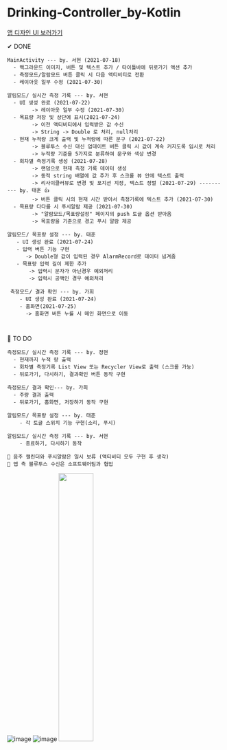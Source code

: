 # Drinking-Controller_by-Kotlin

[앱 디자인 UI 보러가기](https://xd.adobe.com/view/60ebbbf1-3937-4249-83f1-eb39b67fc7c1-35b8/screen/0ca46740-12ed-4ccf-8a70-f8d656cc1de5)  

✔ DONE  
```
MainActivity --- by. 서현 (2021-07-18)
  - 백그라운드 이미지, 버튼 및 텍스트 추가 / 타이틀바에 뒤로가기 액션 추가
  - 측정모드/알람모드 버튼 클릭 시 다음 액티비티로 전환
  - 레이아웃 일부 수정 (2021-07-30)
  
알림모드/ 실시간 측정 기록 --- by. 서현
  - UI 생성 완료 (2021-07-22) 
        -> 레이아웃 일부 수정 (2021-07-30)
  - 목표량 저장 및 상단에 표시(2021-07-24)
        -> 이전 액티비티에서 입력받은 값 수신
        -> String -> Double 로 처리, null처리
  - 현재 누적량 크게 출력 및 누적량에 따른 문구 (2021-07-22)
        -> 블루투스 수신 대신 업데이트 버튼 클릭 시 값이 계속 커지도록 임시로 처리
        -> 누적량 기준을 5가지로 분류하여 문구와 색상 변경
  - 회차별 측정기록 생성 (2021-07-28)
        -> 랜덤으로 현재 측정 기록 데이터 생성
        -> 동적 string 배열에 값 추가 후 스크롤 뷰 안에 텍스트 출력
        -> 리사이클러뷰로 변경 및 포지션 지정, 텍스트 정렬 (2021-07-29) ---------- by. 태훈 👍
        -> 버튼 클릭 시의 현재 시간 받아서 측정기록에 텍스트 추가 (2021-07-30)
  - 목표량 다다를 시 푸시알람 제공 (2021-07-30)
        -> "알람모드/목표량설정" 페이지의 push 토글 옵션 받아옴
        -> 목표량을 기준으로 경고 푸시 알람 제공

알림모드/ 목표량 설정 --- by. 태훈
   - UI 생성 완료 (2021-07-24)  
   - 입력 버튼 기능 구현
      -> Double형 값이 입력된 경우 AlarmRecord로 데이터 넘겨줌
   - 목표량 입력 길이 제한 추가
       -> 입력시 문자가 아닌경우 예외처리
       -> 입력시 공백인 경우 예외처리
       
 측정모드/ 결과 확인 --- by. 가희
    - UI 생성 완료 (2021-07-24)
    - 홈화면(2021-07-25)
      -> 홈화면 버튼 누를 시 메인 화면으로 이동 

 
```

📌 TO DO
```
측정모드/ 실시간 측정 기록 --- by. 정현
  - 현재까지 누적 량 출력
  - 회차별 측정기록 List View 또는 Recycler View로 출력 (스크롤 가능)
  - 뒤로가기, 다시하기, 결과확인 버튼 동작 구현  

측정모드/ 결과 확인--- by. 가희
  - 주량 결과 출력
  - 뒤로가기, 홈화면, 저장하기 동작 구현  

알림모드/ 목표량 설정 --- by. 태훈
    - 각 토글 스위치 기능 구현(소리, 푸시)

알림모드/ 실시간 측정 기록 --- by. 서현
    - 종료하기, 다시하기 동작 
      
📢 음주 캘린더와 푸시알람은 일시 보류 (액티비티 모두 구현 후 생각)
📢 앱 측 블루투스 수신은 소프트웨어팀과 협업
```

![image](https://user-images.githubusercontent.com/61939286/126867456-a5347a43-22e2-4c18-815c-d7715527b783.png)
![image](https://user-images.githubusercontent.com/61939286/126867465-91bb26a2-d5f8-4f0d-a37f-f3a3ea59e62c.png)
<img src=https://user-images.githubusercontent.com/61939286/127624846-28bfc2dc-855b-4a58-bf21-3954ba6f94a9.png width =40% />
